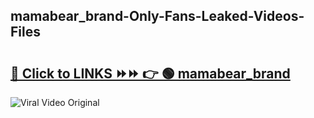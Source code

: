 
 ## mamabear_brand-Only-Fans-Leaked-Videos-Files

# <h2><a href="https://mediaupload.pro?mamabear_brand">🔗 Click to LINKS ⏩⏩ 👉 🟢 mamabear_brand </a></h2>

<a href="https://mediaupload.pro?mamabear_brand" rel="nofollow" data-target="animated-image.originalLink"><img src="https://i.ibb.co.com/xMMVF88/686577567.gif" alt="Viral Video Original" style="max-width: 100%; display: inline-block;" data-target="animated-image.originalImage"></a>